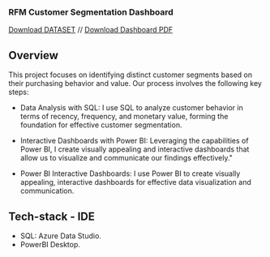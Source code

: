 ### RFM Customer Segmentation Dashboard
[Download DATASET](https://drive.google.com/drive/folders/1jf_oIfKXgbbzbXv93_Kk8XgNdc31hWm8?usp=sharing) //
[Download Dashboard PDF](https://drive.google.com/drive/folders/1TVh8amK6vIdPELCMsbF9hYJjIr4T-oEk?usp=sharing)
## Overview
This project focuses on identifying distinct customer segments based on their purchasing behavior and value. Our process involves the following key steps:

 * Data Analysis with SQL: I use SQL to analyze customer behavior in terms of recency, frequency, and monetary value, forming the foundation for effective customer segmentation.

 * Interactive Dashboards with Power BI: Leveraging the capabilities of Power BI, I create visually appealing and interactive dashboards that allow us to visualize and communicate our findings effectively."

 * Power BI Interactive Dashboards: I use Power BI to create visually appealing, interactive dashboards for effective data visualization and communication.
## Tech-stack - IDE
* SQL: Azure Data Studio. 
* PowerBI Desktop.
